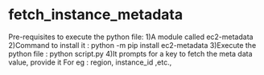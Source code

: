 # fetch_instance_metadata
Pre-requisites to execute the python file:
1)A module called ec2-metadata
2)Command to install it : 
  python -m pip install ec2-metadata
3)Execute the python file :
  python script.py
4)It prompts for a key to fetch the meta data value, provide it 
For eg : region, instance_id ,etc.,

